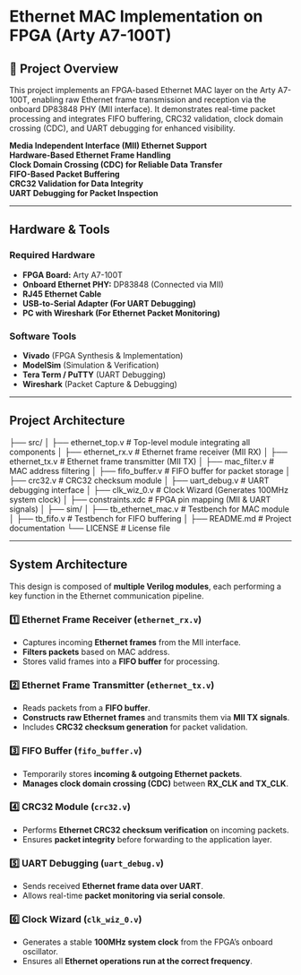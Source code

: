 # Ethernet MAC Implementation on FPGA (Arty A7-100T)

## 📌 Project Overview  
This project implements an FPGA-based Ethernet MAC layer on the Arty A7-100T, enabling raw Ethernet frame transmission and reception via the onboard DP83848 PHY (MII interface). It demonstrates real-time packet processing and integrates FIFO buffering, CRC32 validation, clock domain crossing (CDC), and UART debugging for enhanced visibility.  

 **Media Independent Interface (MII) Ethernet Support**  
 **Hardware-Based Ethernet Frame Handling**  
 **Clock Domain Crossing (CDC) for Reliable Data Transfer**  
 **FIFO-Based Packet Buffering**  
 **CRC32 Validation for Data Integrity**  
 **UART Debugging for Packet Inspection**  

---

##  **Hardware & Tools**
### **Required Hardware**
- **FPGA Board:** Arty A7-100T  
- **Onboard Ethernet PHY:** DP83848 (Connected via MII)  
- **RJ45 Ethernet Cable**  
- **USB-to-Serial Adapter (For UART Debugging)**  
- **PC with Wireshark (For Ethernet Packet Monitoring)**  

###  **Software Tools**
- **Vivado** (FPGA Synthesis & Implementation)  
- **ModelSim** (Simulation & Verification)  
- **Tera Term / PuTTY** (UART Debugging)  
- **Wireshark** (Packet Capture & Debugging)  

---

## **Project Architecture**
├── src/
│ ├── ethernet_top.v # Top-level module integrating all components │ ├── ethernet_rx.v # Ethernet frame receiver (MII RX) │ ├── ethernet_tx.v # Ethernet frame transmitter (MII TX) │ ├── mac_filter.v # MAC address filtering │ ├── fifo_buffer.v # FIFO buffer for packet storage │ ├── crc32.v # CRC32 checksum module │ ├── uart_debug.v # UART debugging interface │ ├── clk_wiz_0.v # Clock Wizard (Generates 100MHz system clock) │ ├── constraints.xdc # FPGA pin mapping (MII & UART signals) │
├── sim/
│ ├── tb_ethernet_mac.v # Testbench for MAC module │ ├── tb_fifo.v # Testbench for FIFO buffering │
├── README.md # Project documentation
└── LICENSE # License file


---

## **System Architecture**
This design is composed of **multiple Verilog modules**, each performing a key function in the Ethernet communication pipeline.

### **1️⃣ Ethernet Frame Receiver (`ethernet_rx.v`)**
- Captures incoming **Ethernet frames** from the MII interface.  
- **Filters packets** based on MAC address.  
- Stores valid frames into a **FIFO buffer** for processing.  

### **2️⃣ Ethernet Frame Transmitter (`ethernet_tx.v`)**
- Reads packets from a **FIFO buffer**.  
- **Constructs raw Ethernet frames** and transmits them via **MII TX signals**.  
- Includes **CRC32 checksum generation** for packet validation.  

### **3️⃣ FIFO Buffer (`fifo_buffer.v`)**
- Temporarily stores **incoming & outgoing Ethernet packets**.  
- **Manages clock domain crossing (CDC)** between **RX_CLK and TX_CLK**.  

### **4️⃣ CRC32 Module (`crc32.v`)**
- Performs **Ethernet CRC32 checksum verification** on incoming packets.  
- Ensures **packet integrity** before forwarding to the application layer.  

### **5️⃣ UART Debugging (`uart_debug.v`)**
- Sends received **Ethernet frame data over UART**.  
- Allows real-time **packet monitoring via serial console**.  

### **6️⃣ Clock Wizard (`clk_wiz_0.v`)**
- Generates a stable **100MHz system clock** from the FPGA’s onboard oscillator.  
- Ensures all **Ethernet operations run at the correct frequency**.  



